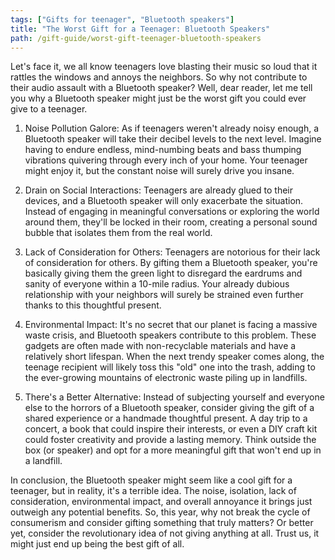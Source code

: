 ```yaml
---
tags: ["Gifts for teenager", "Bluetooth speakers"]
title: "The Worst Gift for a Teenager: Bluetooth Speakers"
path: /gift-guide/worst-gift-teenager-bluetooth-speakers
---
```


Let's face it, we all know teenagers love blasting their music so loud that it rattles the windows and annoys the neighbors. So why not contribute to their audio assault with a Bluetooth speaker? Well, dear reader, let me tell you why a Bluetooth speaker might just be the worst gift you could ever give to a teenager.

1. Noise Pollution Galore: As if teenagers weren't already noisy enough, a Bluetooth speaker will take their decibel levels to the next level. Imagine having to endure endless, mind-numbing beats and bass thumping vibrations quivering through every inch of your home. Your teenager might enjoy it, but the constant noise will surely drive you insane.

2. Drain on Social Interactions: Teenagers are already glued to their devices, and a Bluetooth speaker will only exacerbate the situation. Instead of engaging in meaningful conversations or exploring the world around them, they'll be locked in their room, creating a personal sound bubble that isolates them from the real world.

3. Lack of Consideration for Others: Teenagers are notorious for their lack of consideration for others. By gifting them a Bluetooth speaker, you're basically giving them the green light to disregard the eardrums and sanity of everyone within a 10-mile radius. Your already dubious relationship with your neighbors will surely be strained even further thanks to this thoughtful present.

4. Environmental Impact: It's no secret that our planet is facing a massive waste crisis, and Bluetooth speakers contribute to this problem. These gadgets are often made with non-recyclable materials and have a relatively short lifespan. When the next trendy speaker comes along, the teenage recipient will likely toss this "old" one into the trash, adding to the ever-growing mountains of electronic waste piling up in landfills.

5. There's a Better Alternative: Instead of subjecting yourself and everyone else to the horrors of a Bluetooth speaker, consider giving the gift of a shared experience or a handmade thoughtful present. A day trip to a concert, a book that could inspire their interests, or even a DIY craft kit could foster creativity and provide a lasting memory. Think outside the box (or speaker) and opt for a more meaningful gift that won't end up in a landfill.

In conclusion, the Bluetooth speaker might seem like a cool gift for a teenager, but in reality, it's a terrible idea. The noise, isolation, lack of consideration, environmental impact, and overall annoyance it brings just outweigh any potential benefits. So, this year, why not break the cycle of consumerism and consider gifting something that truly matters? Or better yet, consider the revolutionary idea of not giving anything at all. Trust us, it might just end up being the best gift of all.